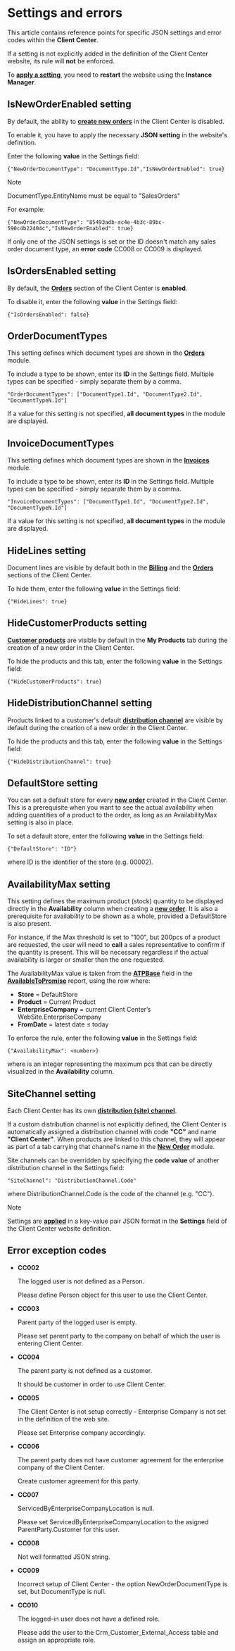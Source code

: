 # Settings and errors 

This article contains reference points for specific JSON settings and error codes within the **Client Center**.

If a setting is not explicitly added in the definition of the Client Center website, its rule will **not** be enforced.

To **[apply a setting](how-to/apply-platform-settings.md)**, you need to **restart** the website using the **Instance Manager**.

## IsNewOrderEnabled setting

By default, the ability to **[create new orders](https://docs.erp.net/tech/modules/crm/clientcenter/orders/new-order.html)** in the Client Center is disabled. 

To enable it, you have to apply the necessary **JSON setting** in the website's definition.

Enter the following **value** in the Settings field:

```
{"NewOrderDocumentType": "DocumentType.Id","IsNewOrderEnabled": true}
```

> [!NOTE]
> DocumentType.EntityName must be equal to "SalesOrders"


For example:

```
{"NewOrderDocumentType": "85493adb-ac4e-4b3c-89bc-590c4b22404c","IsNewOrderEnabled": true}
```

If only one of the JSON settings is set or the ID doesn't match any sales order document type, an **error code** CC008 or CC009 is displayed.

## IsOrdersEnabled setting

By default, the **[Orders](orders/index.md)** section of the Client Center is **enabled**. 

To disable it, enter the following **value** in the Settings field:

```
{"IsOrdersEnabled": false} 
```

## OrderDocumentTypes

This setting defines which document types are shown in the **[Orders](orders/orders.md)** module. 

To include a type to be shown, enter its **ID** in the Settings field. Multiple types can be specified - simply separate them by a comma.

```
"OrderDocumentTypes": ["DocumentType1.Id", "DocumentType2.Id", "DocumentTypeN.Id"]
```

If a value for this setting is not specified, **all document types** in the module are displayed.

## InvoiceDocumentTypes

This setting defines which document types are shown in the **[Invoices](billing/invoices.md)** module. 

To include a type to be shown, enter its **ID** in the Settings field. Multiple types can be specified - simply separate them by a comma.

```
"InvoiceDocumentTypes": ["DocumentType1.Id", "DocumentType2.Id", "DocumentTypeN.Id"]
```

If a value for this setting is not specified, **all document types** in the module are displayed.

## HideLines setting

Document lines are visible by default both in the **[Billing](billing/index.md)** and the **[Orders](orders/index.md)** sections of the Client Center.

To hide them, enter the following **value** in the Settings field:

```
{"HideLines": true}
```

## HideCustomerProducts setting

**[Customer products](https://docs.erp.net/tech/modules/crm/sales/definitions/define-customers.html)** are visible by default in the **My Products** tab during the creation of a new order in the Client Center.

To hide the products and this tab, enter the following **value** in the Settings field:

```
{"HideCustomerProducts": true}
```

## HideDistributionChannel setting

Products linked to a customer's default **[distribution channel](https://docs.erp.net/tech/modules/crm/marketing/distribution-channels/index.html)** are visible by default during the creation of a new order in the Client Center.

To hide the products and this tab, enter the following **value** in the Settings field:

```
{"HideDistributionChannel": true}
```

## DefaultStore setting

You can set a default store for every **[new order](https://docs.erp.net/tech/modules/crm/clientcenter/orders/new-order.html)** created in the Client Center. This is a prerequisite when you want to see the actual availability when adding quantities of a product to the order, as long as an AvailabilityMax setting is also in place.

To set a default store, enter the following **value** in the Settings field:

```
{"DefaultStore": "ID"}
```

where ID is the identifier of the store (e.g. 00002).

## AvailabilityMax setting

This setting defines the maximum  product (stock) quantity to be displayed directly in the **Availability** column when creating a **[new order](https://docs.erp.net/tech/modules/crm/clientcenter/orders/new-order.html)**. It is also a prerequisite for availability to be shown as a whole, provided a DefaultStore is also present.

For instance, if the Max threshold is set to "100", but 200pcs of a product are requested, the user will need to **call** a sales representative to confirm if the quantity is present. This will be necessary regardless if the actual availability is larger or smaller than the one requested.

The AvailabilityMax value is taken from the **[ATPBase](https://docs.erp.net/model/entities/Logistics.Inventory.DemandManagement.AvailableToPromise.html#atpbase)** field in the **[AvailableToPromise](https://docs.erp.net/model/entities/Logistics.Inventory.DemandManagement.AvailableToPromise.html)** report, using the row where:

- **Store** = DefaultStore
- **Product** = Current Product
- **EnterpriseCompany** = current Client Center’s WebSite.EnterpriseCompany
- **FromDate** = latest date ≤ today

To enforce the rule, enter the following **value** in the Settings field:

```
{"AvailabilityMax": <number>}
```

where <number> is an integer representing the maximum pcs that can be directly visualized in the **Availability** column.

## SiteChannel setting

Each Client Center has its own **[distribution (site) channel](https://docs.erp.net/tech/modules/crm/marketing/distribution-channels/index.html)**. 

If a custom distribution channel is not explicitly defined, the Client Center is automatically assigned a distribution channel with code **"CC"** and name **"Client Center"**. When products are linked to this channel, they will appear as part of a tab carrying that channel's name in the **[New Order](orders/new-order.md)** module.  

Site channels can be overridden by specifying the **code value** of another distribution channel in the Settings field:

```
"SiteChannel": "DistributionChannel.Code"
```

where DistributionChannel.Code is the code of the channel (e.g. "CC").

> [!NOTE]
> 
> Settings are **[applied](how-to/apply-platform-settings.md)** in a key-value pair JSON format in the **Settings** field of the Client Center website definition. 

## Error exception codes

* **CC002**

  The logged user is not defined as a Person.
  
  Please define Person object for this user to use the Client Center.
  
* **CC003**

  Parent party of the logged user is empty.
  
  Please set parent party to the company on behalf of which the user is entering Client Center.
  
* **CC004**

  The parent party is not defined as a customer.
  
  It should be customer in order to use Client Center.
  
* **CC005**

  The Client Center is not setup correctly - Enterprise Company is not set in the definition of the web site.
  
  Please set Enterprise company accordingly.
  
* **CC006**

  The parent party does not have customer agreement for the enterprise company of the Client Center.
  
  Create customer agreement for this party.
  
* **CC007**
  
  ServicedByEnterpriseCompanyLocation is null.
  
  Please set ServicedByEnterpriseCompanyLocation to the asigned ParentParty.Customer for this user.
  
  
* **CC008**

  Not well formatted JSON string.
  
* **CC009**

  Incorrect setup of Client Center - the option NewOrderDocumentType is set, but DocumentType is null.

* **CC010**

  The logged-in user does not have a defined role.
  
  Please add the user to the Crm_Customer_External_Access table and assign an appropriate role.

